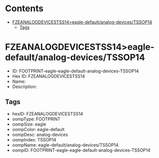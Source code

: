 



Contents
========

* [FZEANALOGDEVICESTSS14>eagle-default/analog-devices/TSSOP14](#fzeanalogdevicestss14eagle-defaultanalog-devicestssop14)
	* [Tags](#tags)

# FZEANALOGDEVICESTSS14>eagle-default/analog-devices/TSSOP14

- ID: FOOTPRINT-eagle-eagle-default-analog-devices-TSSOP14
- Hex ID: FZEANALOGDEVICESTSS14
- Name: 
- Description: 

## Tags

- hexID: FZEANALOGDEVICESTSS14
- oompType: FOOTPRINT
- oompSize: eagle
- oompColor: eagle-default
- oompDesc: analog-devices
- oompIndex: TSSOP14
- oompName: eagle-default/analog-devices/TSSOP14
- oompID: FOOTPRINT-eagle-eagle-default-analog-devices-TSSOP14
